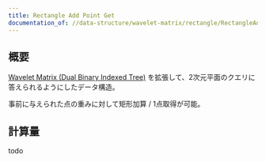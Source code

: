 ```yaml
---
title: Rectangle Add Point Get
documentation_of: //data-structure/wavelet-matrix/rectangle/RectangleAddPointGet.hpp
---
```


## 概要

[Wavelet Matrix (Dual Binary Indexed Tree)](../data-structure/wavelet-matrix/WaveletMatrixDualBinaryIndexedTree.hpp) を拡張して、2次元平面のクエリに答えられるようにしたデータ構造。

事前に与えられた点の重みに対して矩形加算 / 1点取得が可能。 

## 計算量
todo